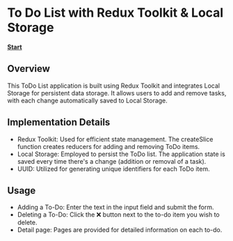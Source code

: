 # To Do List with Redux Toolkit & Local Storage

**[Start](https://hwahyeon.github.io/redux-react-todolist/)**

## Overview
This ToDo List application is built using Redux Toolkit and integrates Local Storage for persistent data storage. It allows users to add and remove tasks, with each change automatically saved to Local Storage. 

## Implementation Details
- Redux Toolkit: Used for efficient state management. The createSlice function creates reducers for adding and removing ToDo items.
- Local Storage: Employed to persist the ToDo list. The application state is saved every time there's a change (addition or removal of a task).
- UUID: Utilized for generating unique identifiers for each ToDo item.

## Usage
- Adding a To-Do: Enter the text in the input field and submit the form.
- Deleting a To-Do: Click the ❌ button next to the to-do item you wish to delete.
- Detail page: Pages are provided for detailed information on each to-do.
